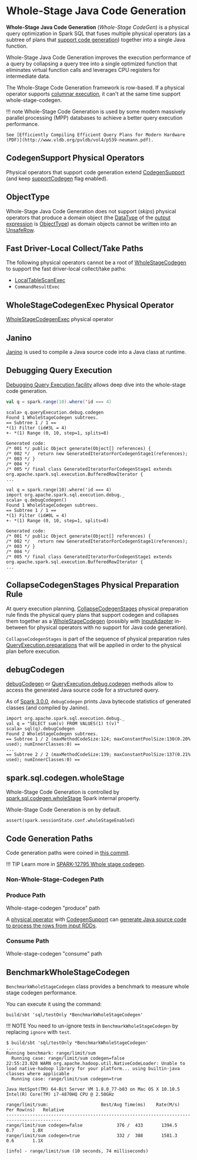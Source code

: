 # Whole-Stage Java Code Generation

**Whole-Stage Java Code Generation** (_Whole-Stage CodeGen_) is a physical query optimization in Spark SQL that fuses multiple physical operators (as a subtree of plans that [support code generation](../physical-operators/CodegenSupport.md)) together into a single Java function.

Whole-Stage Java Code Generation improves the execution performance of a query by collapsing a query tree into a single optimized function that eliminates virtual function calls and leverages CPU registers for intermediate data.

The Whole-Stage Code Generation framework is row-based. If a physical operator supports [columnar execution](../physical-operators/SparkPlan.md#supportsColumnar), it can't at the same time support whole-stage-codegen.

!!! note
    Whole-Stage Code Generation is used by some modern massively parallel processing (MPP) databases to achieve a better query execution performance.

    See [Efficiently Compiling Efficient Query Plans for Modern Hardware (PDF)](http://www.vldb.org/pvldb/vol4/p539-neumann.pdf).

## <span id="CodegenSupport"> CodegenSupport Physical Operators

Physical operators that support code generation extend [CodegenSupport](../physical-operators/CodegenSupport.md) (and keep [supportCodegen](../physical-operators/CodegenSupport.md#supportCodegen) flag enabled).

## <span id="ObjectType"> ObjectType

Whole-Stage Java Code Generation does not support (_skips_) physical operators that produce a domain object (the [DataType](../expressions/Expression.md#dataType) of the [output expression](../catalyst/QueryPlan.md#output) is [ObjectType](../types/index.md#ObjectType)) as domain objects cannot be written into an [UnsafeRow](../UnsafeRow.md).

## Fast Driver-Local Collect/Take Paths

The following physical operators cannot be a root of [WholeStageCodegen](../physical-operators/WholeStageCodegenExec.md#insertWholeStageCodegen) to support the fast driver-local collect/take paths:

* [LocalTableScanExec](../physical-operators/LocalTableScanExec.md)
* `CommandResultExec`

## <span id="WholeStageCodegenExec"> WholeStageCodegenExec Physical Operator

[WholeStageCodegenExec](../physical-operators/WholeStageCodegenExec.md) physical operator

## <span id="Janino"> Janino

[Janino](https://janino-compiler.github.io/janino/) is used to compile a Java source code into a Java class at runtime.

## Debugging Query Execution

[Debugging Query Execution facility](../debugging-query-execution.md) allows deep dive into the whole-stage code generation.

```scala
val q = spark.range(10).where('id === 4)
```

```text
scala> q.queryExecution.debug.codegen
Found 1 WholeStageCodegen subtrees.
== Subtree 1 / 1 ==
*(1) Filter (id#3L = 4)
+- *(1) Range (0, 10, step=1, splits=8)

Generated code:
/* 001 */ public Object generate(Object[] references) {
/* 002 */   return new GeneratedIteratorForCodegenStage1(references);
/* 003 */ }
/* 004 */
/* 005 */ final class GeneratedIteratorForCodegenStage1 extends org.apache.spark.sql.execution.BufferedRowIterator {
...
```

```text
val q = spark.range(10).where('id === 4)
import org.apache.spark.sql.execution.debug._
scala> q.debugCodegen()
Found 1 WholeStageCodegen subtrees.
== Subtree 1 / 1 ==
*(1) Filter (id#0L = 4)
+- *(1) Range (0, 10, step=1, splits=8)

Generated code:
/* 001 */ public Object generate(Object[] references) {
/* 002 */   return new GeneratedIteratorForCodegenStage1(references);
/* 003 */ }
/* 004 */
/* 005 */ final class GeneratedIteratorForCodegenStage1 extends org.apache.spark.sql.execution.BufferedRowIterator {
...
```

## <span id="CollapseCodegenStages"> CollapseCodegenStages Physical Preparation Rule

At query execution planning, [CollapseCodegenStages](../physical-optimizations/CollapseCodegenStages.md) physical preparation rule finds the physical query plans that support codegen and collapses them together as a [WholeStageCodegen](#WholeStageCodegen) (possibly with [InputAdapter](../physical-operators/InputAdapter.md) in-between for physical operators with no support for Java code generation).

`CollapseCodegenStages` is part of the sequence of physical preparation rules [QueryExecution.preparations](../QueryExecution.md#preparations) that will be applied in order to the physical plan before execution.

## debugCodegen

[debugCodegen](../debugging-query-execution.md#debugCodegen) or [QueryExecution.debug.codegen](../QueryExecution.md#debug) methods allow to access the generated Java source code for a structured query.

As of [Spark 3.0.0](https://issues.apache.org/jira/browse/SPARK-29061), `debugCodegen` prints Java bytecode statistics of generated classes (and compiled by Janino).

```text
import org.apache.spark.sql.execution.debug._
val q = "SELECT sum(v) FROM VALUES(1) t(v)"
scala> sql(q).debugCodegen
Found 2 WholeStageCodegen subtrees.
== Subtree 1 / 2 (maxMethodCodeSize:124; maxConstantPoolSize:130(0.20% used); numInnerClasses:0) ==
...
== Subtree 2 / 2 (maxMethodCodeSize:139; maxConstantPoolSize:137(0.21% used); numInnerClasses:0) ==
```

## spark.sql.codegen.wholeStage

Whole-Stage Code Generation is controlled by [spark.sql.codegen.wholeStage](../configuration-properties.md#spark.sql.codegen.wholeStage) Spark internal property.

Whole-Stage Code Generation is on by default.

```text
assert(spark.sessionState.conf.wholeStageEnabled)
```

## Code Generation Paths

Code generation paths were coined in [this commit](https://github.com/apache/spark/commit/70221903f54eaa0514d5d189dfb6f175a62228a8).

!!! TIP
    Learn more in [SPARK-12795 Whole stage codegen](https://issues.apache.org/jira/browse/SPARK-12795).

### Non-Whole-Stage-Codegen Path

### Produce Path

Whole-stage-codegen "produce" path

A [physical operator](../physical-operators/SparkPlan.md) with [CodegenSupport](../physical-operators/CodegenSupport.md) can [generate Java source code to process the rows from input RDDs](../physical-operators/CodegenSupport.md#doProduce).

### Consume Path

Whole-stage-codegen "consume" path

## BenchmarkWholeStageCodegen

`BenchmarkWholeStageCodegen` class provides a benchmark to measure whole stage codegen performance.

You can execute it using the command:

```text
build/sbt 'sql/testOnly *BenchmarkWholeStageCodegen'
```

!!! NOTE
    You need to un-ignore tests in `BenchmarkWholeStageCodegen` by replacing `ignore` with `test`.

```text
$ build/sbt 'sql/testOnly *BenchmarkWholeStageCodegen'
...
Running benchmark: range/limit/sum
  Running case: range/limit/sum codegen=false
22:55:23.028 WARN org.apache.hadoop.util.NativeCodeLoader: Unable to load native-hadoop library for your platform... using builtin-java classes where applicable
  Running case: range/limit/sum codegen=true

Java HotSpot(TM) 64-Bit Server VM 1.8.0_77-b03 on Mac OS X 10.10.5
Intel(R) Core(TM) i7-4870HQ CPU @ 2.50GHz

range/limit/sum:                    Best/Avg Time(ms)    Rate(M/s)   Per Row(ns)   Relative
-------------------------------------------------------------------------------------------
range/limit/sum codegen=false             376 /  433       1394.5           0.7       1.0X
range/limit/sum codegen=true              332 /  388       1581.3           0.6       1.1X

[info] - range/limit/sum (10 seconds, 74 milliseconds)
```
